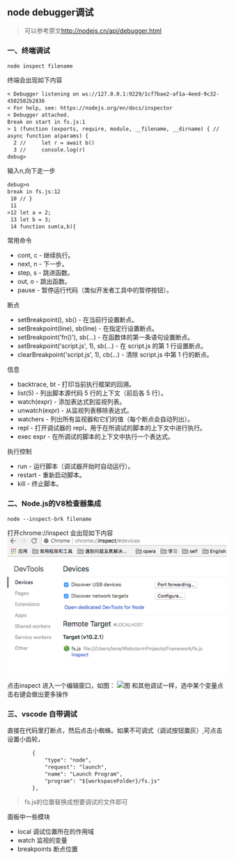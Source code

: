 ## node debugger调试
> 可以参考原文<http://nodejs.cn/api/debugger.html>

### 一、终端调试
```
node inspect filename
```
终端会出现如下内容
```
< Debugger listening on ws://127.0.0.1:9229/1cf7bae2-af1a-4eed-9c32-4502582b2836
< For help, see: https://nodejs.org/en/docs/inspector
< Debugger attached.
Break on start in fs.js:1
> 1 (function (exports, require, module, __filename, __dirname) { //  async function a(params) {
  2 //     let r = await b()
  3 //     console.log(r)
debug> 
```
输入n,向下走一步
```
debug>n
break in fs.js:12
 10 // }
 11
>12 let a = 2;
 13 let b = 3;
 14 function sum(a,b){
```
常用命令
* cont, c - 继续执行。
* next, n - 下一步。
* step, s - 跳进函数。
* out, o - 跳出函数。
* pause - 暂停运行代码（类似开发者工具中的暂停按钮）。

断点
* setBreakpoint(), sb() - 在当前行设置断点。
* setBreakpoint(line), sb(line) - 在指定行设置断点。
* setBreakpoint('fn()'), sb(...) - 在函数体的第一条语句设置断点。
* setBreakpoint('script.js', 1), sb(...) - 在 script.js 的第 1 行设置断点。
* clearBreakpoint('script.js', 1), cb(...) - 清除 script.js 中第 1 行的断点。

信息
* backtrace, bt - 打印当前执行框架的回溯。
* list(5) - 列出脚本源代码 5 行的上下文（前后各 5 行）。
* watch(expr) - 添加表达式到监视列表。
* unwatch(expr) - 从监视列表移除表达式。
* watchers - 列出所有监视器和它们的值（每个断点会自动列出）。
* repl - 打开调试器的 repl，用于在所调试的脚本的上下文中进行执行。
* exec expr - 在所调试的脚本的上下文中执行一个表达式。

执行控制
* run - 运行脚本（调试器开始时自动运行）。
* restart - 重新启动脚本。
* kill - 终止脚本。

### 二、Node.js的V8检查器集成
```
node --inspect-brk filename
```

打开chrome://inspect
会出现如下内容<br>
![图](../images/chrome_inspect.png)

点击inspect
进入一个编辑窗口，如图：
![图]()
和其他调试一样，选中某个变量点击右键会做出更多操作

### 三、vscode 自带调试
直接在代码里打断点，然后点击小蜘蛛。如果不可调式（调试按钮置灰）,可点击设置小齿轮，
```
        {
            "type": "node",
            "request": "launch",
            "name": "Launch Program",
            "program": "${workspaceFolder}/fs.js"
        },
```
> fs.js的位置替换成想要调试的文件即可

面板中一些模块
* local 调试位置所在的作用域
* watch 监视的变量
* breakpoints 断点位置